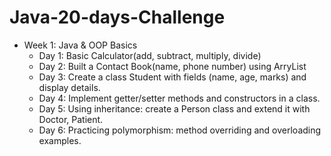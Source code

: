 # Java-20-days-Challenge
- Week 1: Java & OOP Basics
  - Day 1: Basic Calculator(add, subtract, multiply, divide)
  - Day 2: Built a Contact Book(name, phone number) using ArryList
  - Day 3: Create a class Student with fields (name, age, marks) and display details.
  - Day 4: Implement getter/setter methods and constructors in a class.
  - Day 5: Using inheritance: create a Person class and extend it with Doctor, Patient.
  - Day 6: Practicing polymorphism: method overriding and overloading examples.
